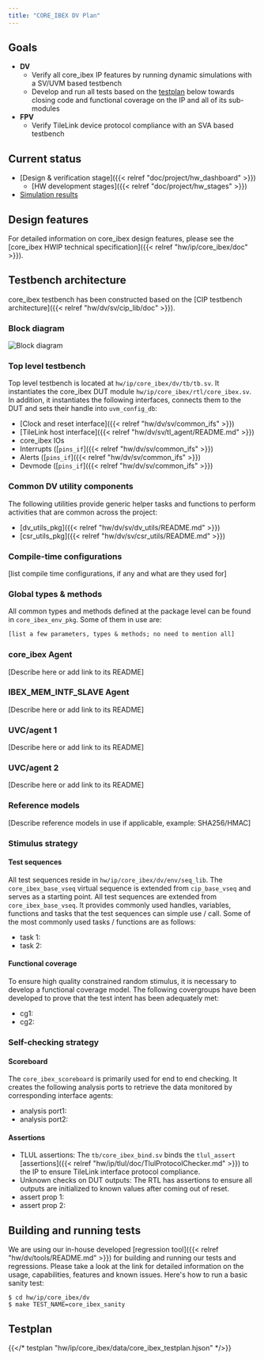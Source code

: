 ```yaml
---
title: "CORE_IBEX DV Plan"
---
```


<!-- Copy this file to hw/ip/core_ibex/doc/core_ibex_dv_plan.md and make changes as needed.
For convenience 'core_ibex' in the document can be searched and replaced easily with the
desired IP (with case sensitivity!). Also, use the testbench block diagram
located at OpenTitan team drive / 'design verification'
as a starting point and modify it to reflect your core_ibex testbench and save it
to hw/ip/core_ibex/doc/tb.svg. It should get linked and rendered under the block
diagram section below. Please update / modify / remove sections below as
applicable. Once done, remove this comment before making a PR. -->

## Goals
* **DV**
  * Verify all core_ibex IP features by running dynamic simulations with a SV/UVM based testbench
  * Develop and run all tests based on the [testplan](#testplan) below towards closing code and functional coverage on the IP and all of its sub-modules
* **FPV**
  * Verify TileLink device protocol compliance with an SVA based testbench

## Current status
* [Design & verification stage]({{< relref "doc/project/hw_dashboard" >}})
  * [HW development stages]({{< relref "doc/project/hw_stages" >}})
* [Simulation results](https://reports.opentitan.org/hw/ip/core_ibex/dv/latest/results.html)

## Design features
For detailed information on core_ibex design features, please see the [core_ibex HWIP technical specification]({{< relref "hw/ip/core_ibex/doc" >}}).

## Testbench architecture
core_ibex testbench has been constructed based on the [CIP testbench architecture]({{< relref "hw/dv/sv/cip_lib/doc" >}}).

### Block diagram
![Block diagram](tb.svg)

### Top level testbench
Top level testbench is located at `hw/ip/core_ibex/dv/tb/tb.sv`. It instantiates the core_ibex DUT module `hw/ip/core_ibex/rtl/core_ibex.sv`.
In addition, it instantiates the following interfaces, connects them to the DUT and sets their handle into `uvm_config_db`:
* [Clock and reset interface]({{< relref "hw/dv/sv/common_ifs" >}})
* [TileLink host interface]({{< relref "hw/dv/sv/tl_agent/README.md" >}})
* core_ibex IOs
* Interrupts ([`pins_if`]({{< relref "hw/dv/sv/common_ifs" >}})
* Alerts ([`pins_if`]({{< relref "hw/dv/sv/common_ifs" >}})
* Devmode ([`pins_if`]({{< relref "hw/dv/sv/common_ifs" >}})

### Common DV utility components
The following utilities provide generic helper tasks and functions to perform activities that are common across the project:
* [dv_utils_pkg]({{< relref "hw/dv/sv/dv_utils/README.md" >}})
* [csr_utils_pkg]({{< relref "hw/dv/sv/csr_utils/README.md" >}})

### Compile-time configurations
[list compile time configurations, if any and what are they used for]

### Global types & methods
All common types and methods defined at the package level can be found in
`core_ibex_env_pkg`. Some of them in use are:
```systemverilog
[list a few parameters, types & methods; no need to mention all]
```

###  core_ibex Agent
[Describe here or add link to its README]
###  IBEX_MEM_INTF_SLAVE Agent
[Describe here or add link to its README]

### UVC/agent 1
[Describe here or add link to its README]

### UVC/agent 2
[Describe here or add link to its README]


### Reference models
[Describe reference models in use if applicable, example: SHA256/HMAC]

### Stimulus strategy
#### Test sequences
All test sequences reside in `hw/ip/core_ibex/dv/env/seq_lib`.
The `core_ibex_base_vseq` virtual sequence is extended from `cip_base_vseq` and serves as a starting point.
All test sequences are extended from `core_ibex_base_vseq`.
It provides commonly used handles, variables, functions and tasks that the test sequences can simple use / call.
Some of the most commonly used tasks / functions are as follows:
* task 1:
* task 2:

#### Functional coverage
To ensure high quality constrained random stimulus, it is necessary to develop a functional coverage model.
The following covergroups have been developed to prove that the test intent has been adequately met:
* cg1:
* cg2:

### Self-checking strategy
#### Scoreboard
The `core_ibex_scoreboard` is primarily used for end to end checking.
It creates the following analysis ports to retrieve the data monitored by corresponding interface agents:
* analysis port1:
* analysis port2:
<!-- explain inputs monitored, flow of data and outputs checked -->

#### Assertions
* TLUL assertions: The `tb/core_ibex_bind.sv` binds the `tlul_assert` [assertions]({{< relref "hw/ip/tlul/doc/TlulProtocolChecker.md" >}}) to the IP to ensure TileLink interface protocol compliance.
* Unknown checks on DUT outputs: The RTL has assertions to ensure all outputs are initialized to known values after coming out of reset.
* assert prop 1:
* assert prop 2:

## Building and running tests
We are using our in-house developed [regression tool]({{< relref "hw/dv/tools/README.md" >}}) for building and running our tests and regressions.
Please take a look at the link for detailed information on the usage, capabilities, features and known issues.
Here's how to run a basic sanity test:
```console
$ cd hw/ip/core_ibex/dv
$ make TEST_NAME=core_ibex_sanity
```

## Testplan
<!-- TODO: uncomment the line below after adding the testplan -->
{{</* testplan "hw/ip/core_ibex/data/core_ibex_testplan.hjson" */>}}
